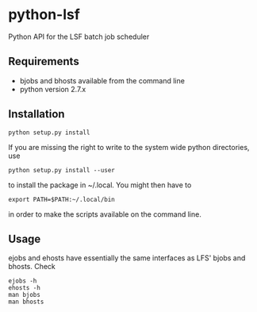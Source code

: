 python-lsf
==========

Python API for the LSF batch job scheduler


Requirements
------------
* bjobs and bhosts available from the command line
* python version 2.7.x


Installation
------------

    python setup.py install

If you are missing the right to write to the system wide python directories,
use

    python setup.py install --user

to install the package in ~/.local. You might then have to

    export PATH=$PATH:~/.local/bin

in order to make the scripts available on the command line.


Usage
-----

ejobs and ehosts have essentially the same interfaces as LFS' bjobs and bhosts.
Check

    ejobs -h
    ehosts -h
    man bjobs
    man bhosts
